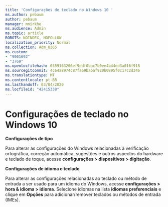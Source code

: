 ```yaml
---
title: 'Configurações de teclado no Windows 10 '
ms.author: pebaum
author: pebaum
manager: mnirkhe
ms.audience: Admin
ms.topic: article
ROBOTS: NOINDEX, NOFOLLOW
localization_priority: Normal
ms.collection: Adm_O365
ms.custom:
- "9001692"
- "3769"
ms.openlocfilehash: 0359163206ef9ddf0bac7b0ee4b44ed3a016f918
ms.sourcegitcommit: 4c64a8974c87fa69babaf920b0895f0c17c2d346
ms.translationtype: MT
ms.contentlocale: pt-BR
ms.lasthandoff: 03/04/2020
ms.locfileid: "42415338"
---
```

# <a name="keyboard-settings-in-windows-10"></a>Configurações de teclado no Windows 10

**Configurações de tipo**

Para alterar as configurações do Windows relacionadas à verificação ortográfica, correção automática, sugestões e outros aspectos do hardware e teclado de toque, acesse **configurações > dispositivos > digitação**. 

**Configurações de idioma e teclado**

Para alterar as configurações relacionadas ao teclado ou método de entrada a ser usado para um idioma do Windows, acesse **configurações > hora & idioma > idioma**. Selecione idiomas na lista **idiomas preferenciais** e clique em **Opções** para adicionar/remover teclados ou métodos de entrada (IMEs).
